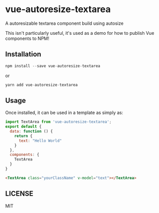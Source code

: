 # vue-autoresize-textarea
A autoresizable textarea component build using autosize 

This isn't particularly useful, it's used as a demo for how to publish Vue components to NPM!

## Installation

```js
npm install --save vue-autoresize-textarea
```
or
```js
yarn add vue-autoresize-textarea
```

## Usage
Once installed, it can be used in a template as simply as:

```js
import TextArea from 'vue-autoresize-textarea';
export default {
  data: function () {
    return {
      text: "Hello World"
    }
  },
  components: {
    TextArea
  }
}
```

```html
<TextArea class="yourClassName" v-model="text"></TextArea>
```

## LICENSE
MIT
